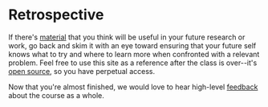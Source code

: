 ---
---

# Retrospective

If there's [material](../lessons.md) that you think will be useful in your future research or work, go back and skim it with an eye toward ensuring that your future self knows what to try and where to learn more when confronted with a relevant problem. Feel free to use this site as a reference after the class is over--it's [open source](https://github.com/BYUHPC/sci-comp-course), so you have perpetual access.

Now that you're almost finished, we would love to hear high-level [feedback](../assignments/feedback.md) about the course as a whole.
